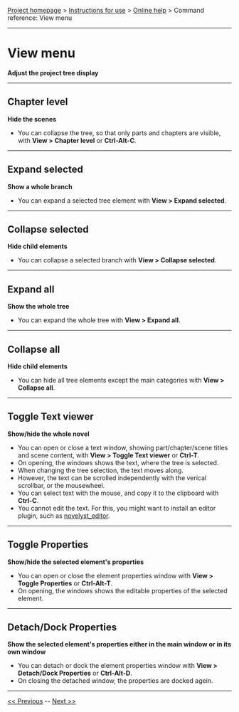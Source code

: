 [Project homepage](../index) > [Instructions for use](../usage) > [Online help](help) > Command reference: View menu

--- 

# View menu 

**Adjust the project tree display**

--- 

## Chapter level

**Hide the scenes**

- You can collapse the tree, so that only parts and chapters are visible, with **View > Chapter level** or **Ctrl-Alt-C**.

--- 

## Expand selected

**Show a whole branch**

- You can expand a selected tree element with **View > Expand selected**. 

--- 

## Collapse selected

**Hide child elements**

- You can collapse a selected branch with **View > Collapse selected**. 

--- 

## Expand all

**Show the whole tree**

- You can expand the whole tree with **View > Expand all**. 

--- 

## Collapse all

**Hide child elements**

- You can hide all tree elements except the main categories with **View > Collapse all**. 

--- 

## Toggle Text viewer

**Show/hide the whole novel**

- You can open or close a text window, showing part/chapter/scene titles and scene content, with **View > Toggle Text viewer** or **Ctrl-T**.
- On opening, the windows shows the text, where the tree is selected.
- When changing the tree selection, the text moves along.
- However, the text can be scrolled independently with the verical scrollbar, or the mousewheel. 
- You can select text with the mouse, and copy it to the clipboard with **Ctrl-C**.
- You cannot edit the text. For this, you might want to install an editor plugin, such as [novelyst_editor](https://peter88213.github.io/novelyst_editor/).

--- 

## Toggle Properties

**Show/hide the selected element's properties**

- You can open or close the element properties window with **View > Toggle Properties** or **Ctrl-Alt-T**.
- On opening, the windows shows the editable properties of the selected element.

--- 

## Detach/Dock Properties

**Show the selected element's properties either in the main window or in its own window**

- You can detach or dock the element properties window with **View > Detach/Dock Properties** or **Ctrl-Alt-D**.
- On closing the detached window, the properties are docked agein.

--- 

[<< Previous](file_menu) -- [Next >>](part_menu)